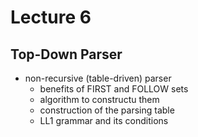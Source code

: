 # Lecture 6

## Top-Down Parser

- non-recursive (table-driven) parser
  - benefits of FIRST and FOLLOW sets
  - algorithm to constructu them
  - construction of the parsing table
  - LL1 grammar and its conditions
  
